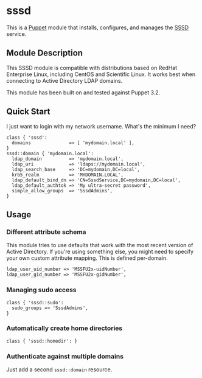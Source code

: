 # sssd
This is a [Puppet](https://puppetlabs.com/) module that installs, configures,
and manages the [SSSD](https://fedorahosted.org/sssd/) service.

## Module Description
This SSSD module is compatible with distributions based on RedHat Enterprise
Linux, including CentOS and Scientific Linux. It works best when connecting
to Active Directory LDAP domains.

This module has been built on and tested against Puppet 3.2.

## Quick Start
I just want to login with my network username. What's the minimum I need?

```
class { 'sssd':
  domains              => [ 'mydomain.local' ],
}
sssd::domain { 'mydomain.local':
  ldap_domain          => 'mydomain.local',
  ldap_uri             => 'ldaps://mydomain.local',
  ldap_search_base     => 'DC=mydomain,DC=local',
  krb5_realm           => 'MYDOMAIN.LOCAL',
  ldap_default_bind_dn => 'CN=SssdService,DC=mydomain,DC=local',
  ldap_default_authtok => 'My ultra-secret password',
  simple_allow_groups  => 'SssdAdmins',
}
```

## Usage

### Different attribute schema
This module tries to use defaults that work with the most recent version of
Active Directory. If you're using something else, you might need to specify
your own custom attribute mapping. This is defined per-domain.

```
ldap_user_uid_number => 'MSSFU2x-uidNumber',
ldap_user_gid_number => 'MSSFU2x-gidNumber',
```

### Managing sudo access

```
class { 'sssd::sudo':
  sudo_groups => 'SssdAdmins',
}
```

### Automatically create home directories

```
class { 'sssd::homedir': }
```

### Authenticate against multiple domains
Just add a second `sssd::domain` resource.
